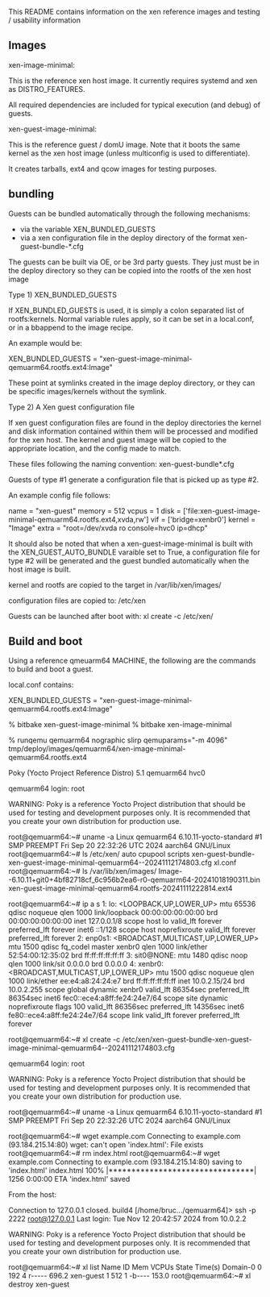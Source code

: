 This README contains information on the xen reference images
and testing / usability information

Images
------

xen-image-minimal:

This is the reference xen host image. It currently requires systemd
and xen as DISTRO_FEATURES.

All required dependencies are included for typical execution (and
debug) of guests.

xen-guest-image-minimal:

This is the reference guest / domU image. Note that it boots the
same kernel as the xen host image (unless multiconfig is used
to differentiate).

It creates tarballs, ext4 and qcow images for testing purposes.

bundling
--------

Guests can be bundled automatically through the following mechanisms:

  - via the variable XEN_BUNDLED_GUESTS
  - via a xen configuration file in the deploy directory of the format
    xen-guest-bundle-*.cfg

The guests can be built via OE, or be 3rd party guests. They just
must be in the deploy directory so they can be copied into the rootfs
of the xen host image

Type 1) XEN_BUNDLED_GUESTS

If XEN_BUNDLED_GUESTS is used, it is simply a colon separated list of
rootfs:kernels. Normal variable rules apply, so it can be set in a
local.conf, or in a bbappend to the image recipe.

An example would be:

 XEN_BUNDLED_GUESTS = "xen-guest-image-minimal-qemuarm64.rootfs.ext4:Image"

These point at symlinks created in the image deploy directory, or they
can be specific images/kernels without the symlink.

Type 2) A Xen guest configuration file

If xen guest configuration files are found in the deploy directories
the kernel and disk information contained within them will be processed
and modified for the xen host. The kernel and guest image will be
copied to the appropriate location, and the config made to match.

These files following the naming convention: xen-guest-bundle*.cfg

Guests of type #1 generate a configuration file that is picked up as
type #2.

An example config file follows:

   name = "xen-guest"
   memory = 512
   vcpus = 1
   disk = ['file:xen-guest-image-minimal-qemuarm64.rootfs.ext4,xvda,rw']
   vif = ['bridge=xenbr0']
   kernel = "Image"
   extra = "root=/dev/xvda ro console=hvc0 ip=dhcp"

It should also be noted that when a xen-guest-image-minimal is built
with the XEN_GUEST_AUTO_BUNDLE varaible set to True, a configuration
file for type #2 will be generated and the guest bundled automatically
when the host image is built.

kernel and rootfs are copied to the target in /var/lib/xen/images/

configuration files are copied to: /etc/xen

Guests can be launched after boot with: xl create -c /etc/xen/<config file>

Build and boot
--------------

Using a reference qmeuarm64 MACHINE, the following are the commands
to build and boot a guest.

local.conf contains:

   XEN_BUNDLED_GUESTS = "xen-guest-image-minimal-qemuarm64.rootfs.ext4:Image"

 % bitbake xen-guest-image-minimal
 % bitbake xen-image-minimal

 % runqemu qemuarm64 nographic slirp qemuparams="-m 4096" tmp/deploy/images/qemuarm64/xen-image-minimal-qemuarm64.rootfs.ext4

Poky (Yocto Project Reference Distro) 5.1 qemuarm64 hvc0

qemuarm64 login: root

WARNING: Poky is a reference Yocto Project distribution that should be used for
testing and development purposes only. It is recommended that you create your
own distribution for production use.

 root@qemuarm64:~# uname -a
Linux qemuarm64 6.10.11-yocto-standard #1 SMP PREEMPT Fri Sep 20 22:32:26 UTC 2024 aarch64 GNU/Linux
root@qemuarm64:~# ls /etc/xen/
auto
cpupool
scripts
xen-guest-bundle-xen-guest-image-minimal-qemuarm64--20241112174803.cfg
xl.conf
root@qemuarm64:~# ls /var/lib/xen/images/
Image--6.10.11+git0+4bf82718cf_6c956b2ea6-r0-qemuarm64-20241018190311.bin
xen-guest-image-minimal-qemuarm64.rootfs-20241111222814.ext4

 root@qemuarm64:~# ip a s
1: lo: <LOOPBACK,UP,LOWER_UP> mtu 65536 qdisc noqueue qlen 1000
    link/loopback 00:00:00:00:00:00 brd 00:00:00:00:00:00
    inet 127.0.0.1/8 scope host lo
       valid_lft forever preferred_lft forever
    inet6 ::1/128 scope host noprefixroute 
       valid_lft forever preferred_lft forever
2: enp0s1: <BROADCAST,MULTICAST,UP,LOWER_UP> mtu 1500 qdisc fq_codel master xenbr0 qlen 1000
    link/ether 52:54:00:12:35:02 brd ff:ff:ff:ff:ff:ff
3: sit0@NONE: <NOARP> mtu 1480 qdisc noop qlen 1000
    link/sit 0.0.0.0 brd 0.0.0.0
4: xenbr0: <BROADCAST,MULTICAST,UP,LOWER_UP> mtu 1500 qdisc noqueue qlen 1000
    link/ether ee:e4:a8:24:24:e7 brd ff:ff:ff:ff:ff:ff
    inet 10.0.2.15/24 brd 10.0.2.255 scope global dynamic xenbr0
       valid_lft 86354sec preferred_lft 86354sec
    inet6 fec0::ece4:a8ff:fe24:24e7/64 scope site dynamic noprefixroute flags 100 
       valid_lft 86356sec preferred_lft 14356sec
    inet6 fe80::ece4:a8ff:fe24:24e7/64 scope link 
       valid_lft forever preferred_lft forever

 root@qemuarm64:~# xl create -c /etc/xen/xen-guest-bundle-xen-guest-image-minimal-qemuarm64--20241112174803.cfg

qemuarm64 login: root

WARNING: Poky is a reference Yocto Project distribution that should be used for
testing and development purposes only. It is recommended that you create your
own distribution for production use.

root@qemuarm64:~# uname -a
Linux qemuarm64 6.10.11-yocto-standard #1 SMP PREEMPT Fri Sep 20 22:32:26 UTC 2024 aarch64 GNU/Linux

root@qemuarm64:~# wget example.com
Connecting to example.com (93.184.215.14:80)
wget: can't open 'index.html': File exists
root@qemuarm64:~# rm index.html 
root@qemuarm64:~# wget example.com
Connecting to example.com (93.184.215.14:80)
saving to 'index.html'
index.html           100% |********************************|  1256  0:00:00 ETA
'index.html' saved

From the host:

Connection to 127.0.0.1 closed.
build4 [/home/bruc.../qemuarm64]> ssh -p 2222 root@127.0.0.1
Last login: Tue Nov 12 20:42:57 2024 from 10.0.2.2

WARNING: Poky is a reference Yocto Project distribution that should be used for
testing and development purposes only. It is recommended that you create your
own distribution for production use.

root@qemuarm64:~# xl list
Name                                        ID   Mem VCPUs      State   Time(s)
Domain-0                                     0   192     4     r-----     696.2
xen-guest                                    1   512     1     -b----     153.0
root@qemuarm64:~# xl destroy xen-guest

